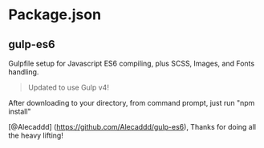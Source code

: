 # Package.json
## gulp-es6
Gulpfile setup for Javascript ES6 compiling, plus SCSS, Images, and Fonts handling.

> Updated to use Gulp v4!

After downloading to your directory, from command prompt, just run "npm install"

[@Alecaddd] (https://github.com/Alecaddd/gulp-es6), Thanks for doing all the heavy lifting!
